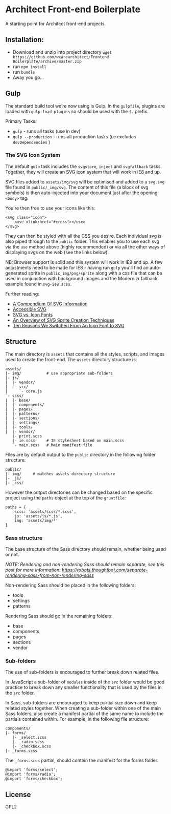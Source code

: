 Architect Front-end Boilerplate
===============================

A starting point for Architect front-end projects.

## Installation:

- Download and unzip into project directory
`wget https://github.com/wearearchitect/Frontend-Boilerplate/archive/master.zip`
- run `npm install`
- run `bundle`
- Away you go…

## Gulp

The standard build tool we’re now using is Gulp. In the `gulpfile`, plugins are loaded with `gulp-load-plugins` so should be used with the `$.` prefix.

Primary Tasks:

- `gulp` - runs all tasks (use in dev)
- `gulp --production` - runs all production tasks (i.e excludes `devDependencies` )

### The SVG Icon System

The default `gulp` task includes the `svgstore`, `inject` and `svgfallback` tasks. Together, they will create an SVG icon system that will work in IE8 and up.

SVG files added to `assets/img/svg` will be optimised and added to a `svg.svg` file found in `public/_img/svg`. The content of this file (a block of svg symbols) is then auto-injected into your document just after the opening `<body>` tag.

You're then free to use your icons like this:

```
<svg class="icon">
	<use xlink:href="#cross"></use>
</svg>
```

They can then be styled with all the CSS you desire. Each individual svg is also piped through to the `public` folder. This enables you to use each svg via the `use` method above (highly recommended) or via all the other ways of displaying svgs on the web (see the links below).

NB: Browser support is solid and this system will work in IE9 and up. A few adjustments need to be made for IE8 - having run `gulp` you'll find an auto-generated sprite in `public_img/png/sprite` along with a css file that can be used in conjunction with background images and the Modernizr fallback example found in `svg-ie8.scss`.

Further reading:

- [A Compendium Of SVG Information](https://css-tricks.com/mega-list-svg-information/)
- [Accessible SVG](https://developers.google.com/web/starter-kit)
- [SVG vs. Icon Fonts](https://css-tricks.com/icon-fonts-vs-svg/)
- [An Overview of SVG Sprite Creation Techniques](http://24ways.org/2014/an-overview-of-svg-sprite-creation-techniques/)
- [Ten Reasons We Switched From An Icon Font to SVG](http://ianfeather.co.uk/ten-reasons-we-switched-from-an-icon-font-to-svg/)

## Structure

The main directory is `assets` that contains all the styles, scripts, and images used to create the front-end. The `assets` directory structure is:

```
assets/
|- img/           # use appropriate sub-folders
|- js/
|  |- vendor/
|  `- src/
|     `- core.js
`- scss/
|  |- base/
|  |- components/
|  |- pages/
|  |- patterns/
|  |- sections/
|  |- settings/
|  |- tools/
|  |- vendor/
   |- print.scss
   |- ie.scss     # IE stylesheet based on main.scss
   `- main.scss   # Main manifest file
```

Files are by default output to the `public` directory in the following folder structure:

```
public/
|- img/     # matches assets directory structure
|- _js/
|- _css/
```

However the output directories can be changed based on the specific project using the `paths` object at the top of the `gruntfile`:

```
paths = {
	scss: 'assets/scss/*.scss',
	js: 'assets/js/*.js',
	img: 'assets/img/*'
}
```

### Sass structure

The base structure of the Sass directory should remain, whether being used or not.

_NOTE: Rendering and non-rendering Sass should remain separate, see this post for more information: https://robots.thoughtbot.com/separate-rendering-sass-from-non-rendering-sass_

Non-rendering Sass should be placed in the following folders:
- tools
- settings
- patterns

Rendering Sass should go in the remaining folders:
- base
- components
- pages
- sections
- vendor

### Sub-folders

The use of sub-folders is encouraged to further break down related files.

In JavaScript a sub-folder of `modules` inside of  the `src` folder would be good practice to break down any smaller functionality that is used by the files in the `src` folder.

In Sass, sub-folders are encouraged to keep partial size down and keep related styles together. When creating a sub-folder within one of the main Sass folders, also create a manifest partial of the same name to include the partials contained within. For example, in the following file structure:

```
components/
|- forms/
   |- _select.scss
   |- _radio.scss
   |- _checkbox.scss
|- _forms.scss
```

The `_forms.scss` partial, should contain the manifest for the forms folder:

```
@import 'forms/select';
@import 'forms/radio';
@import 'forms/checkbox';
```

## License

GPL2
